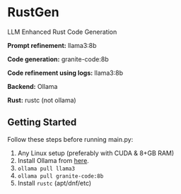 # RustGen

LLM Enhanced Rust Code Generation

**Prompt refinement:** llama3:8b

**Code generation:** granite-code:8b

**Code refinement using logs:** llama3:8b

**Backend:** Ollama

**Rust:** rustc (not ollama)

## Getting Started

Follow these steps before running main.py:

1. Any Linux setup (preferably with CUDA & 8+GB RAM)
2. Install Ollama from [here](https://ollama.com/download).
3. `ollama pull llama3`
4. `ollama pull granite-code:8b`
5. Install `rustc` (apt/dnf/etc)
